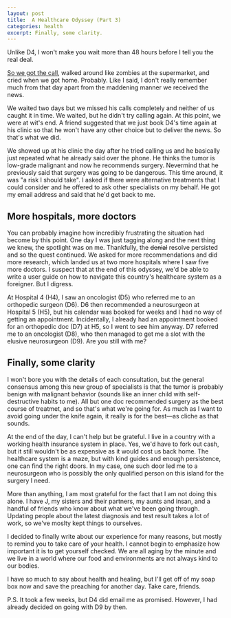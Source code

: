 ```yaml
---
layout: post
title:  A Healthcare Odyssey (Part 3)
categories: health
excerpt: Finally, some clarity.
---
```


Unlike D4, I won't make you wait more than 48 hours before I tell you the real deal. 

[So we got the call](https://rialitybytes.github.io/writing/odyssey-2/), walked around like zombies at the supermarket, and cried when we got home. Probably. Like I said, I don't really remember much from that day apart from the maddening manner we received the news.

We waited two days but we missed his calls completely and neither of us caught it in time. We waited, but he didn't try calling again. At this point, we were at wit's end. A friend suggested that we just book D4's time again at his clinic so that he won't have any other choice but to deliver the news. So that's what we did.

We showed up at his clinic the day after he tried calling us and he basically just repeated what he already said over the phone. He thinks the tumor is low-grade malignant and now he recommends surgery. Nevermind that he previously said that surgery was going to be dangerous. This time around, it was "a risk I should take". I asked if there were alternative treatments that I could consider and he offered to ask other specialists on my behalf. He got my email address and said that he'd get back to me.

## More hospitals, more doctors

You can probably imagine how incredibly frustrating the situation had become by this point. One day I was just tagging along and the next thing we knew, the spotlight was on me. Thankfully, the ~~denial~~ resolve persisted and so the quest continued. We asked for more recommendations and did more research, which landed us at two more hospitals where I saw five more doctors. I suspect that at the end of this odyssey, we'd be able to write a user guide on how to navigate this country's healthcare system as a foreigner. But I digress.

At Hospital 4 (H4), I saw an oncologist (D5) who referred me to an orthopedic surgeon (D6). D6 then recommended a neurosurgeon at Hospital 5 (H5), but his calendar was booked for weeks and I had no way of getting an appointment. Incidentally, I already had an appointment booked for an orthopedic doc (D7) at H5, so I went to see him anyway. D7 referred me to an oncologist (D8), who then managed to get me a slot with the elusive neurosurgeon (D9). Are you still with me?

## Finally, some clarity

I won't bore you with the details of each consultation, but the general consensus among this new group of specialists is that the tumor is probably benign with malignant behavior (sounds like an inner child with self-destructive habits to me). All but one doc recommended surgery as the best course of treatmet, and so that's what we're going for. As much as I want to avoid going under the knife again, it really is for the best—as cliche as that sounds.

At the end of the day, I can't help but be grateful. I live in a country with a working health insurance system in place. Yes, we'd have to fork out cash, but it still wouldn't be as expensive as it would cost us back home. The healthcare system is a maze, but with kind guides and enough persistence, one can find the right doors. In my case, one such door led me to a neurosurgeon who is possibly the only qualified person on this island for the surgery I need.

More than anything, I am most grateful for the fact that I am not doing this alone. I have J, my sisters and their partners, my aunts and insan, and a handful of friends who know about what we've been going through. Updating people about the latest diagnosis and test result takes a lot of work, so we've moslty kept things to ourselves.

I decided to finally write about our experience for many reasons, but mostly to remind you to take care of your health. I cannot begin to emphasize how important it is to get yourself checked. We are all aging by the minute and we live in a world where our food and environments are not always kind to our bodies.

I have so much to say about health and healing, but I'll get off of my soap box now and save the preaching for another day. Take care, friends.

P.S.
It took a few weeks, but D4 did email me as promised. However, I had already decided on going with D9 by then.
